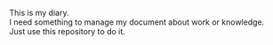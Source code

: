 This is my diary.  
I need something to manage my document about work or knowledge.  
Just use this repository to do it.
